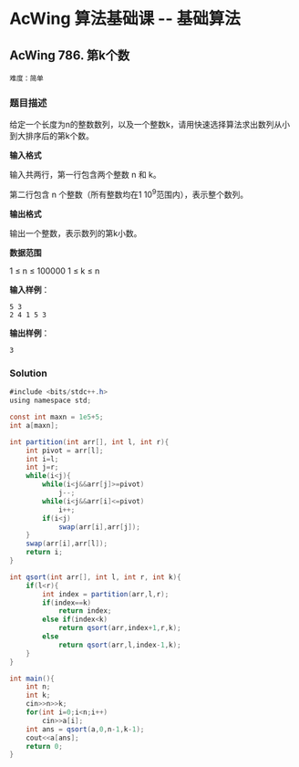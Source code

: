 # AcWing 算法基础课 -- 基础算法

## AcWing 786. 第k个数 

`难度：简单`

### 题目描述

给定一个长度为n的整数数列，以及一个整数k，请用快速选择算法求出数列从小到大排序后的第k个数。

**输入格式**

输入共两行，第一行包含两个整数 n 和 k。

第二行包含 n 个整数（所有整数均在$1~10^9$范围内），表示整个数列。

**输出格式**

输出一个整数，表示数列的第k小数。

**数据范围**

1 ≤ n ≤ 100000
1 ≤ k ≤ n

**输入样例**：

```
5 3
2 4 1 5 3
```

**输出样例**：

```
3
```

### Solution

```java 
#include <bits/stdc++.h>
using namespace std;

const int maxn = 1e5+5;
int a[maxn];

int partition(int arr[], int l, int r){
    int pivot = arr[l];
    int i=l;
    int j=r;
    while(i<j){
        while(i<j&&arr[j]>=pivot)
            j--;
        while(i<j&&arr[i]<=pivot)
            i++;
        if(i<j)
            swap(arr[i],arr[j]);
    }
    swap(arr[i],arr[l]);
    return i;
}

int qsort(int arr[], int l, int r, int k){
    if(l<r){
        int index = partition(arr,l,r);
        if(index==k)
            return index;
        else if(index<k)
            return qsort(arr,index+1,r,k);
        else
            return qsort(arr,l,index-1,k);
    }
}

int main(){
    int n;
    int k;
    cin>>n>>k;
    for(int i=0;i<n;i++)
        cin>>a[i];
    int ans = qsort(a,0,n-1,k-1);
    cout<<a[ans];
    return 0;
}
```

